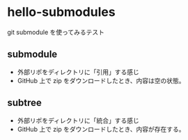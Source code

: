 # hello-submodules

git submodule を使ってみるテスト

## submodule

- 外部リポをディレクトリに「引用」する感じ
- GitHub 上で zip をダウンロードしたとき、内容は空の状態。

## subtree

- 外部リポをディレクトリに「統合」する感じ
- GitHub 上で zip をダウンロードしたとき、内容が存在する。
